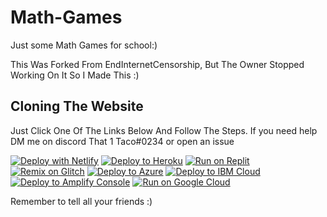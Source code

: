 # Math-Games

Just some Math Games for school:) 

This Was Forked From EndInternetCensorship, But The Owner Stopped Working On It So I Made This :)

## Cloning The Website 
Just Click One Of The Links Below And Follow The Steps. If you need help DM me on discord That 1 Taco#0234 or open an issue

[![Deploy with Netlify](https://www.netlify.com/img/deploy/button.svg)](https://app.netlify.com/start/deploy?repository=https://github.com/THEBEST1278/Math-Games)
[![Deploy to Heroku](https://raw.githubusercontent.com/BinBashBanana/deploy-buttons/master/buttons/remade/heroku.svg)](https://heroku.com/deploy/?template=https://github.com/THEBEST1278/Math-Games)
[![Run on Replit](https://raw.githubusercontent.com/BinBashBanana/deploy-buttons/master/buttons/remade/replit.svg)](https://replit.com/github/THEBEST1278/Math-Games)
[![Remix on Glitch](https://raw.githubusercontent.com/BinBashBanana/deploy-buttons/master/buttons/remade/glitch.svg)](https://glitch.com/edit/#!/import/github/THEBEST1278/Math-Games)
[![Deploy to Azure](https://raw.githubusercontent.com/BinBashBanana/deploy-buttons/master/buttons/remade/azure.svg)](https://deploy.azure.com/?repository=https://github.com/THEBEST1278/Math-Games)
[![Deploy to IBM Cloud](https://raw.githubusercontent.com/BinBashBanana/deploy-buttons/master/buttons/remade/ibmcloud.svg)](https://cloud.ibm.com/devops/setup/deploy?repository=https://github.com/THEBEST1278/Math-Games)
[![Deploy to Amplify Console](https://raw.githubusercontent.com/BinBashBanana/deploy-buttons/master/buttons/remade/amplifyconsole.svg)](https://console.aws.amazon.com/amplify/home#/deploy?repo=https://github.com/THEBEST1278/Math-Games)
[![Run on Google Cloud](https://raw.githubusercontent.com/BinBashBanana/deploy-buttons/master/buttons/remade/googlecloud.svg)](https://deploy.cloud.run/?git_repo=https://github.com/THEBEST1278/Math-Games)







Remember to tell all your friends :)
